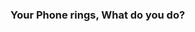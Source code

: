 <h3> Your Phone rings, What do you do? <br> </h3>

<a href="hangup.md"> </a>
<a href="pickup.md"> </a>
